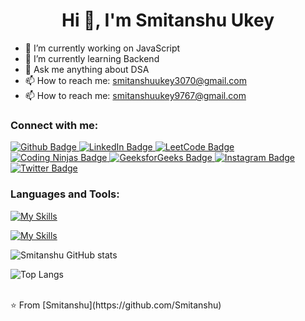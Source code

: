  <h1 align="center">Hi 👋, I'm Smitanshu Ukey</h1>

- 🔭 I’m currently working on JavaScript
- 🌱 I’m currently learning Backend
- 💬 Ask me anything about DSA
- 📫 How to reach me: smitanshuukey3070@gmail.com
- 📫 How to reach me: smitanshuukey9767@gmail.com
  
### Connect with me:
<div id="badges">
  <a href="https://github.com/Smitanshu">
    <img src="https://img.shields.io/badge/Github-white?style=for-the-badge&logo=Github&logoColor=black" alt="Github Badge"/>
  </a>


  <a href="https://www.linkedin.com/in/smitanshu-ukey-111490259/">
    <img src="https://img.shields.io/badge/LinkedIn-blue?style=for-the-badge&logo=linkedin&logoColor=white" alt="LinkedIn Badge"/>
</a>


<a href="https://leetcode.com/smitanshuukey/">
    <img src="https://img.shields.io/badge/LeetCode-orange?style=for-the-badge&logo=leetcode&logoColor=white" alt="LeetCode Badge"/>
</a>

<a href="https://www.codingninjas.com/studio/profile/721278f5-e2dc-4603-81a6-f6c7dcbc091c">
    <img src="https://img.shields.io/badge/Coding%20Ninjas-blue?style=for-the-badge&logo=codingninjas&logoColor=white" alt="Coding Ninjas Badge"/>
</a>


<a href="https://www.geeksforgeeks.org/user/smitanshu9dfn">
    <img src="https://img.shields.io/badge/GeeksforGeeks-green?style=for-the-badge&logo=geeksforgeeks&logoColor=white" alt="GeeksforGeeks Badge"/>
</a>


  
 


  
   <a href="https://www.instagram.com/smitanshu_3070">
    <img src="https://img.shields.io/badge/Instagram-purple?style=for-the-badge&logo=instagram&logoColor=white" alt="Instagram Badge"/>
  
   <a href="https://twitter.com/smitanshu3070">
    <img src="https://img.shields.io/badge/Twitter-blue?style=for-the-badge&logo=twitter&logoColor=white" alt="Twitter Badge"/>
  </a>
</div>

### Languages and Tools:
[![My Skills](https://skillicons.dev/icons?i=html,css,js,github,git,&perline=5)](https://skillicons.dev)

[![My Skills](https://skillicons.dev/icons?i=c,cpp)](https://skillicons.dev)

![Smitanshu GitHub stats](https://github-readme-stats.vercel.app/api?username=Smitanshu&show_icons=true&theme=dark)

![Top Langs](https://github-readme-stats.vercel.app/api/top-langs/?username=Smitanshu&theme=dark)


<br>
⭐️ From [Smitanshu](https://github.com/Smitanshu)

